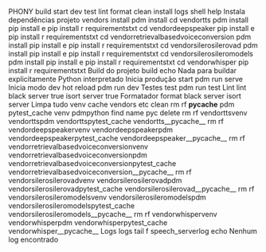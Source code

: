 PHONY build start dev test lint format clean install logs shell help
  Instala dependências projeto  vendors
install
pdm install
cd vendortts  pdm install  pip install e   pip install r requirementstxt
cd vendordeepspeaker  pip install e   pip install r requirementstxt
cd vendorretrievalbasedvoiceconversion  pdm install  pip install e   pip install r requirementstxt
cd vendorsilerosilerovad  pdm install  pip install e   pip install r requirementstxt
cd vendorsilerosileromodels  pdm install  pip install e   pip install r requirementstxt
cd vendorwhisper  pip install r requirementstxt
  Build do projeto
build
echo Nada para buildar explicitamente  Python interpretado
  Inicia produção
start
pdm run serve
  Inicia modo dev hot reload
pdm run dev
  Testes
test
pdm run test
  Lint
lint
black server  true
isort server  true
  Formatador
format
black server
isort server
  Limpa tudo venv cache vendors etc
clean
rm rf __pycache__ pdm pytest_cache venv pdmpython
find  name pyc delete
rm rf vendorttsvenv vendorttspdm vendorttspytest_cache vendortts__pycache__
rm rf vendordeepspeakervenv vendordeepspeakerpdm vendordeepspeakerpytest_cache vendordeepspeaker__pycache__
rm rf vendorretrievalbasedvoiceconversionvenv vendorretrievalbasedvoiceconversionpdm vendorretrievalbasedvoiceconversionpytest_cache vendorretrievalbasedvoiceconversion__pycache__
rm rf vendorsilerosilerovadvenv vendorsilerosilerovadpdm vendorsilerosilerovadpytest_cache vendorsilerosilerovad__pycache__
rm rf vendorsilerosileromodelsvenv vendorsilerosileromodelspdm vendorsilerosileromodelspytest_cache vendorsilerosileromodels__pycache__
rm rf vendorwhispervenv vendorwhisperpdm vendorwhisperpytest_cache vendorwhisper__pycache__
  Logs
logs
tail f speech_serverlog  echo Nenhum log encontrado